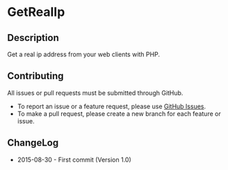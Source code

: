 GetRealIp
=========

Description
-----------

Get a real ip address from your web clients with PHP.

Contributing
------------

All issues or pull requests must be submitted through GitHub.

* To report an issue or a feature request, please use [GitHub Issues](https://github.com/ChoiZ/GetRealIp/issues).
* To make a pull request, please create a new branch for each feature or issue.

ChangeLog
---------

* 2015-08-30 - First commit (Version 1.0)
